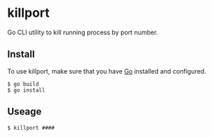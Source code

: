 # killport

Go CLI utility to kill running process by port number.

## Install

To use killport, make sure that you have [Go](https://golang.org/) installed and configured.

```
$ go build
$ go install
```

## Useage

```
$ killport ####
```
